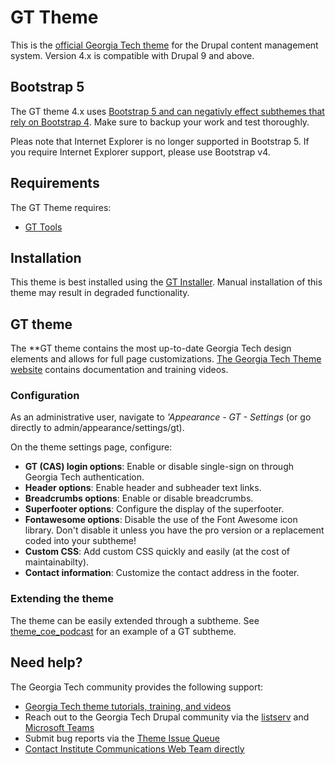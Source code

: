 # GT Theme

This is the [official Georgia Tech theme](https://theme.gatech.edu) for the Drupal content management system. Version 4.x is compatible with Drupal 9 and above.

## Bootstrap 5

The GT theme 4.x uses [Bootstrap 5 and can negativly effect subthemes that rely on Bootstrap 4](https://getbootstrap.com/docs/5.2/getting-started/introduction/). Make sure to backup your work and test thoroughly.

Pleas note that Internet Explorer is no longer supported in Bootstrap 5. If you require Internet Explorer support, please use Bootstrap v4.

## Requirements

The GT Theme requires:

* [GT Tools](https://github.gatech.edu/ICWebTeam/gt_tools)

## Installation

This theme is best installed using the [GT Installer](https://github.gatech.edu/ICWebTeam/gt_installer). Manual installation of this theme may result in degraded functionality.

## GT theme

The **GT theme contains the most up-to-date Georgia Tech design elements and allows for full page customizations. [The Georgia Tech Theme website](http://theme.gatech.edu/) contains documentation and training videos.

### Configuration

As an administrative user, navigate to *'Appearance - GT - Settings* (or go directly to admin/appearance/settings/gt).

On the theme settings page, configure:

* **GT (CAS) login options**: Enable or disable single-sign on through Georgia Tech authentication.
* **Header options**: Enable header and subheader text links.
* **Breadcrumbs options**: Enable or disable breadcrumbs.
* **Superfooter options**: Configure the display of the superfooter.
* **Fontawesome options**: Disable the use of the Font Awesome icon library. Don't disable it unless you have the pro version or a replacement coded into your subtheme!
* **Custom CSS**: Add custom CSS quickly and easily (at the cost of maintainabilty).
* **Contact information**: Customize the contact address in the footer.

### Extending the theme

The theme can be easily extended through a subtheme. See [theme_coe_podcast](https://github.gatech.edu/coe-web/theme_coe_podcast) for an example of a GT subtheme.

## Need help?

The Georgia Tech community provides the following support:

* [Georgia Tech theme tutorials, training, and videos](http://theme.gatech.edu/)
* Reach out to the Georgia Tech Drupal community via the [listserv](https://drupal.gatech.edu/about-us/gt-drupal-mailing-list) and [Microsoft Teams](https://drupal.gatech.edu/about-us/ms-team)
* Submit bug reports via the [Theme Issue Queue](https://github.gatech.edu/ICWebTeam/gt_theme-8.x/issues)
* [Contact Institute Communications Web Team directly](mailto:webteam@gatech.edu)
